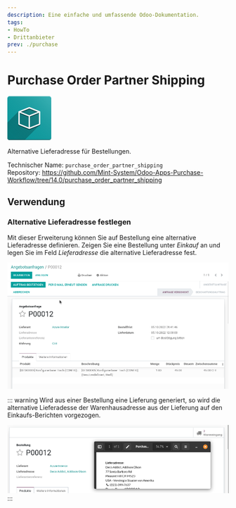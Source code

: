 ```yaml
---
description: Eine einfache und umfassende Odoo-Dokumentation.
tags:
- HowTo
- Drittanbieter
prev: ./purchase
---
```

# Purchase Order Partner Shipping
![icon_oms_box](assets/icon_oms_box.png)

Alternative Lieferadresse für Bestellungen.

Technischer Name: `purchase_order_partner_shipping`\
Repository: <https://github.com/Mint-System/Odoo-Apps-Purchase-Workflow/tree/14.0/purchase_order_partner_shipping>

## Verwendung

### Alternative Lieferadresse festlegen

Mit dieser Erweiterung können Sie auf Bestellung eine alternative Lieferadresse definieren. Zeigen Sie eine Bestellung unter *Einkauf* an und legen Sie im Feld *Lieferadresse* die alternative Lieferadresse fest.

![Purchase Order Partner Shipping](assets/Purchase%20Order%20Partner%20Shipping.gif)

::: warning
Wird aus einer Bestellung eine Lieferung generiert, so wird die alternative Lieferadesse der Warenhausadresse aus der Lieferung auf den Einkaufs-Berichten vorgezogen.

![](assets/Purchase%20Order%20Partner%20Shipping%20Priority.png)
:::